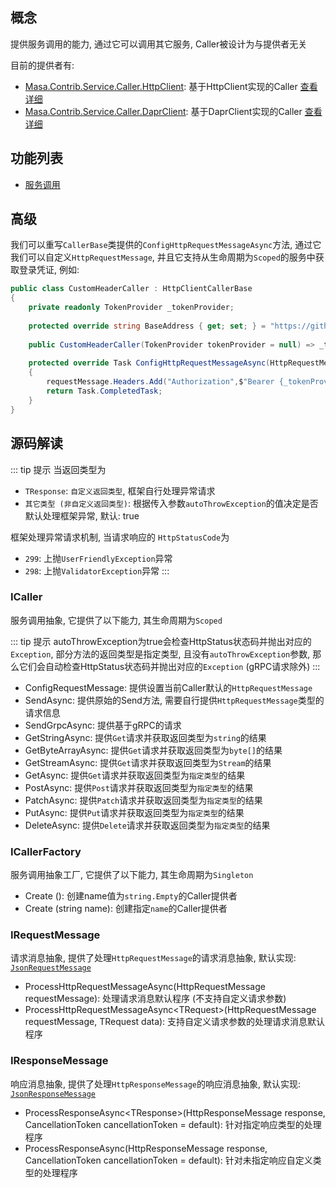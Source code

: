 ## 概念

提供服务调用的能力, 通过它可以调用其它服务, Caller被设计为与提供者无关

目前的提供者有:

* [Masa.Contrib.Service.Caller.HttpClient](https://www.nuget.org/packages/Masa.Contrib.Service.Caller.HttpClient): 基于HttpClient实现的Caller [查看详细](/framework/building-blocks/caller/httpclient)
* [Masa.Contrib.Service.Caller.DaprClient](https://www.nuget.org/packages/Masa.Contrib.Service.Caller.DaprClient): 基于DaprClient实现的Caller [查看详细](/framework/building-blocks/caller/daprclient)

## 功能列表

* [服务调用](#ICaller)

## 高级

我们可以重写`CallerBase`类提供的`ConfigHttpRequestMessageAsync`方法, 通过它我们可以自定义`HttpRequestMessage`, 并且它支持从生命周期为`Scoped`的服务中获取登录凭证, 例如:

```csharp
public class CustomHeaderCaller : HttpClientCallerBase
{
    private readonly TokenProvider _tokenProvider;
    
    protected override string BaseAddress { get; set; } = "https://github.com/masastack";
    
    public CustomHeaderCaller(TokenProvider tokenProvider = null) => _tokenProvider = tokenProvider;
    
    protected override Task ConfigHttpRequestMessageAsync(HttpRequestMessage requestMessage)
    {
        requestMessage.Headers.Add("Authorization",$"Bearer {_tokenProvider.Token}");
        return Task.CompletedTask;
    }
}
```

## 源码解读

::: tip 提示
当返回类型为
* `TResponse`: `自定义返回类型`, 框架自行处理异常请求
* `其它类型 (非自定义返回类型)`: 根据传入参数`autoThrowException`的值决定是否默认处理框架异常, 默认: true

框架处理异常请求机制, 当请求响应的 `HttpStatusCode`为
* `299`: 上抛`UserFriendlyException`异常
* `298`: 上抛`ValidatorException`异常
:::

### ICaller

服务调用抽象, 它提供了以下能力, 其生命周期为`Scoped`

::: tip 提示
autoThrowException为true会检查HttpStatus状态码并抛出对应的`Exception`, 部分方法的返回类型是指定类型, 且没有`autoThrowException`参数, 那么它们会自动检查HttpStatus状态码并抛出对应的`Exception` (gRPC请求除外)
:::

* ConfigRequestMessage: 提供设置当前Caller默认的`HttpRequestMessage`
* SendAsync: 提供原始的Send方法, 需要自行提供`HttpRequestMessage`类型的请求信息
* SendGrpcAsync: 提供基于gRPC的请求
* GetStringAsync: 提供`Get`请求并获取返回类型为`string`的结果
* GetByteArrayAsync: 提供`Get`请求并获取返回类型为`byte[]`的结果
* GetStreamAsync: 提供`Get`请求并获取返回类型为`Stream`的结果
* GetAsync: 提供`Get`请求并获取返回类型为`指定类型`的结果
* PostAsync: 提供`Post`请求并获取返回类型为`指定类型`的结果
* PatchAsync: 提供`Patch`请求并获取返回类型为`指定类型`的结果
* PutAsync: 提供`Put`请求并获取返回类型为`指定类型`的结果
* DeleteAsync: 提供`Delete`请求并获取返回类型为`指定类型`的结果

### ICallerFactory

服务调用抽象工厂, 它提供了以下能力, 其生命周期为`Singleton`

* Create (): 创建name值为`string.Empty`的Caller提供者
* Create (string name): 创建指定`name`的Caller提供者

### IRequestMessage

请求消息抽象, 提供了处理`HttpRequestMessage`的请求消息抽象, 默认实现: [`JsonRequestMessage`](https://github.com/masastack/MASA.Framework/blob/0.7.0/src/Contrib/Service/Caller/Masa.Contrib.Service.Caller/JsonRequestMessage.cs)

* ProcessHttpRequestMessageAsync(HttpRequestMessage requestMessage): 处理请求消息默认程序 (不支持自定义请求参数)
* ProcessHttpRequestMessageAsync\<TRequest\>(HttpRequestMessage requestMessage, TRequest data): 支持自定义请求参数的处理请求消息默认程序

### IResponseMessage

响应消息抽象, 提供了处理`HttpResponseMessage`的响应消息抽象, 默认实现: [`JsonResponseMessage`](https://github.com/masastack/MASA.Framework/blob/0.7.0/src/Contrib/Service/Caller/Masa.Contrib.Service.Caller/JsonResponseMessage.cs)

* ProcessResponseAsync\<TResponse\>(HttpResponseMessage response, CancellationToken cancellationToken = default): 针对指定响应类型的处理程序
* ProcessResponseAsync(HttpResponseMessage response, CancellationToken cancellationToken = default): 针对未指定响应自定义类型的处理程序